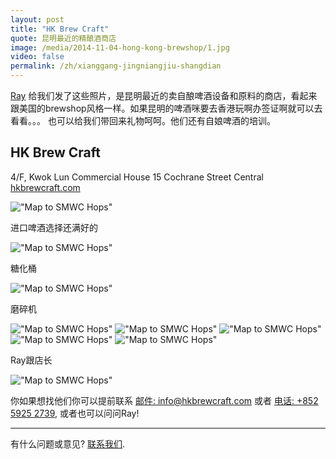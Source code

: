 ```yaml
---
layout: post
title: "HK Brew Craft"
quote: 昆明最近的精酿酒商店
image: /media/2014-11-04-hong-kong-brewshop/1.jpg
video: false
permalink: /zh/xianggang-jingniangjiu-shangdian
---
```


[Ray](malto:ray.denning@gmail.com) 给我们发了这些照片，是昆明最近的卖自酿啤酒设备和原料的商店，看起来跟美国的brewshop风格一样。如果昆明的啤酒咪要去香港玩啊办签证啊就可以去看看。。。 也可以给我们带回来礼物呵呵。他们还有自娘啤酒的培训。

## HK Brew Craft
4/F, Kwok Lun Commercial House
15 Cochrane Street
Central
[hkbrewcraft.com](http://hkbrewcraft.com)


!["Map to SMWC Hops"](/media/2014-11-04-hong-kong-brewshop/1.jpg)

进口啤酒选择还满好的

!["Map to SMWC Hops"](/media/2014-11-04-hong-kong-brewshop/2.jpg)

糖化桶

!["Map to SMWC Hops"](/media/2014-11-04-hong-kong-brewshop/3.jpg)

磨碎机

!["Map to SMWC Hops"](/media/2014-11-04-hong-kong-brewshop/4.jpg)
!["Map to SMWC Hops"](/media/2014-11-04-hong-kong-brewshop/5.jpg)
!["Map to SMWC Hops"](/media/2014-11-04-hong-kong-brewshop/6.jpg)
!["Map to SMWC Hops"](/media/2014-11-04-hong-kong-brewshop/7.jpg)
!["Map to SMWC Hops"](/media/2014-11-04-hong-kong-brewshop/8.jpg)

Ray跟店长

!["Map to SMWC Hops"](/media/2014-11-04-hong-kong-brewshop/9.jpg)

你如果想找他们你可以提前联系 [邮件: info@hkbrewcraft.com](mailto:info@hkbrewcraft.com) 或者 [电话: +852 5925 2739](tel:0085259252739), 或者也可以问问Ray!

-----
有什么问题或意见? [联系我们](mailto:hello@kunmingbeer.org).